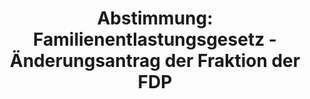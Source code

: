 ---
abstimmung:
  abstimmung: 3
  bundestagssitzung: 108
  legislaturperiode: 19
categories:
- Todo
data:
- title: Abstimmungsergebnis 20190628_3-data.pdf
  url: /res/2021-btw/abstimmungsergebnisse/20190628_3-data.pdf
- title: Abstimmungsergebnis 20190628_3_xls-data.xls
  url: /res/2021-btw/abstimmungsergebnisse/20190628_3_xls-data.xls
- title: Abstimmungsergebnis 20190628_3_xls-datacsv
  url: /res/2021-btw/abstimmungsergebnisse/csv/20190628_3_xls-datacsv
ergebnis:
  afd:
    enthaltung: 0
    gesamt: 91
    ja: 0
    nein: 81
    nichtabgegeben: 10
    ungueltig: 0
  bü90/gr:
    enthaltung: 0
    gesamt: 67
    ja: 61
    nein: 0
    nichtabgegeben: 6
    ungueltig: 0
  cdu/csu:
    enthaltung: 1
    gesamt: 246
    ja: 0
    nein: 214
    nichtabgegeben: 31
    ungueltig: 0
  die linke.:
    enthaltung: 59
    gesamt: 69
    ja: 0
    nein: 0
    nichtabgegeben: 10
    ungueltig: 0
  fdp:
    enthaltung: 0
    gesamt: 80
    ja: 0
    nein: 59
    nichtabgegeben: 21
    ungueltig: 0
  file: 20190628_3_xls-data.xls
  fraktionslos:
    enthaltung: 0
    gesamt: 4
    ja: 1
    nein: 2
    nichtabgegeben: 1
    ungueltig: 0
  spd:
    enthaltung: 0
    gesamt: 152
    ja: 0
    nein: 123
    nichtabgegeben: 29
    ungueltig: 0
layout: abstimmung
links:
- title: Link zu bundestag.de
  url: https://www.bundestag.de/parlament/plenum/abstimmung/abstimmung?id=552
preview: 'Deutscher Bundestag


  108. Sitzung des Deutschen Bundestages

  am Freitag, 28. Juni 2019


  Endgültiges Ergebnis der Namentlichen Abstimmung Nr. 3


  Gesetzentwurf der Abgeordneten Oliver Krischer, Annalena Baerbock, Lisa Badum,

  weiterer Abgeordneter und der Fraktion BÜNDNIS 90/DIE GRÜNEN

  Entwurf eines Ersten Gesetzes zur Beendigung des Betriebs von Kohlekraftwerken zur

  Stromerzeugung (Kohlekraftwerk-Sofortmaßnahme-Gesetz)

  Drs. 19/9920 und 19/11174'
tags:
- Todo
title: 'Abstimmung: Familienentlastungsgesetz - Änderungsantrag der Fraktion der FDP'
---